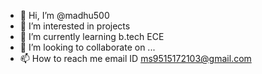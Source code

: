 - 👋 Hi, I’m @madhu500
- 👀 I’m interested in projects
- 🌱 I’m currently learning b.tech ECE
- 💞️ I’m looking to collaborate on ...
- 📫 How to reach me email ID ms9515172103@gmail.com
<!---
madhu500/madhu500 is a ✨ special ✨ repository because its `README.md` (this file) appears on your GitHub profile.
You can click the Preview link to take a look at your changes.
--->
